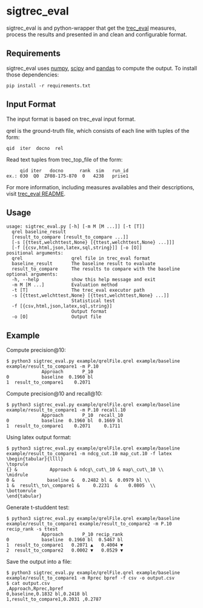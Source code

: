 # sigtrec_eval
sigtrec_eval is and python-wrapper that get the [trec_eval](http://trec.nist.gov/trec_eval/) measures, process the results and presented in and clean and configurable format. 

Requirements
------------
sigtrec_eval uses [numpy](http://www.numpy.org/), [scipy](https://www.scipy.org/) and [pandas](http://pandas.pydata.org/) to compute the output. To install those dependencies:
```
pip install -r requirements.txt
```
Input Format
------------
The input format is based on trec_eval input format.

qrel is the ground-truth file, which consists of each line with tuples of the form:

``qid  iter  docno  rel``

Read text tuples from trec_top_file of the form:
```
     qid iter   docno      rank  sim   run_id
ex.: 030  Q0  ZF08-175-870  0   4238   prise1
```

For more information, including measures availables and their descriptions, visit [trec_eval README](http://www-nlpir.nist.gov/projects/t01v/trecvid.tools/trec_eval_video/A.README).

Usage
------------
```
usage: sigtrec_eval.py [-h] [-m M [M ...]] [-t [T]]
  qrel baseline_result
  [result_to_compare [result_to_compare ...]]
  [-s [{ttest,welchttest,None} [{ttest,welchttest,None} ...]]]
  [-f [{csv,html,json,latex,sql,string}]] [-o [O]]
positional arguments:
  qrel                  qrel file in trec_eval format
  baseline_result       The baseline result to evaluate
  result_to_compare     The results to compare with the baseline
optional arguments:
  -h, --help            show this help message and exit
  -m M [M ...]          Evaluation method
  -t [T]                The trec_eval executor path
  -s [{ttest,welchttest,None} [{ttest,welchttest,None} ...]]
                        Statistical test
  -f [{csv,html,json,latex,sql,string}]
                        Output format
  -o [O]                Output file
```

Example
------------

Compute precision@10:
```
$ python3 sigtrec_eval.py example/qrelFile.qrel example/baseline example/result_to_compare1 -m P.10
             Approach       P_10
0            baseline  0.1960 bl
1  result_to_compare1    0.2071
```

Compute precision@10 and recall@10:
```
$ python3 sigtrec_eval.py example/qrelFile.qrel example/baseline example/result_to_compare1 -m P.10 recall.10
             Approach       P_10  recall_10
0            baseline  0.1960 bl  0.1669 bl
1  result_to_compare1    0.2071     0.1711
```

Using latex output format:
```
$ python3 sigtrec_eval.py example/qrelFile.qrel example/baseline example/result_to_compare1 -m ndcg_cut.10 map_cut.10 -f latex
\begin{tabular}{llll}
\toprule
{} &            Approach & ndcg\_cut\_10 & map\_cut\_10 \\
\midrule
0 &            baseline &   0.2482 bl &  0.0979 bl \\
1 &  result\_to\_compare1 &     0.2231  &    0.0805  \\
\bottomrule
\end{tabular}
```

Generate t-studdent test:
```
$ python3 sigtrec_eval.py example/qrelFile.qrel example/baseline example/result_to_compare1 example/result_to_compare2 -m P.10 recip_rank -s ttest
             Approach       P_10 recip_rank
0            baseline  0.1960 bl  0.5467 bl
1  result_to_compare1   0.2071 ▲   0.4004 ▼
2  result_to_compare2   0.0002 ▼   0.0529 ▼
```

Save the output into a file:
```
$ python3 sigtrec_eval.py example/qrelFile.qrel example/baseline example/result_to_compare1 -m Rprec bpref -f csv -o output.csv
$ cat output.csv 
,Approach,Rprec,bpref
0,baseline,0.1832 bl,0.2418 bl
1,result_to_compare1,0.2031 ,0.2787
```